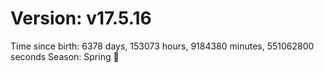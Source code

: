 # Version: v17.5.16
Time since birth: 6378 days, 153073 hours, 9184380 minutes, 551062800 seconds
Season: Spring 🌸
